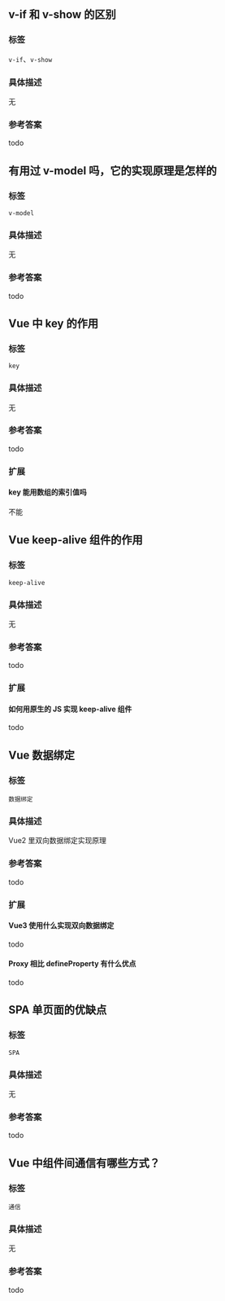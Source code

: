 ## v-if 和 v-show 的区别
### 标签
`v-if`、`v-show`
### 具体描述
无
### 参考答案
todo


## 有用过 v-model 吗，它的实现原理是怎样的
### 标签
`v-model`
### 具体描述
无
### 参考答案
todo


## Vue 中 key 的作用
### 标签
`key`
### 具体描述
无
### 参考答案
todo
### 扩展
#### key 能用数组的索引值吗
不能


## Vue keep-alive 组件的作用
### 标签
`keep-alive`
### 具体描述
无
### 参考答案
todo
### 扩展
#### 如何用原生的 JS 实现 keep-alive 组件
todo


## Vue 数据绑定
### 标签
`数据绑定`
### 具体描述
Vue2 里双向数据绑定实现原理
### 参考答案
todo
### 扩展
#### Vue3 使用什么实现双向数据绑定
todo
#### Proxy 相比 defineProperty 有什么优点
todo


## SPA 单页面的优缺点
### 标签
`SPA`
### 具体描述
无
### 参考答案
todo


## Vue 中组件间通信有哪些方式？
### 标签
`通信`
### 具体描述
无
### 参考答案
todo